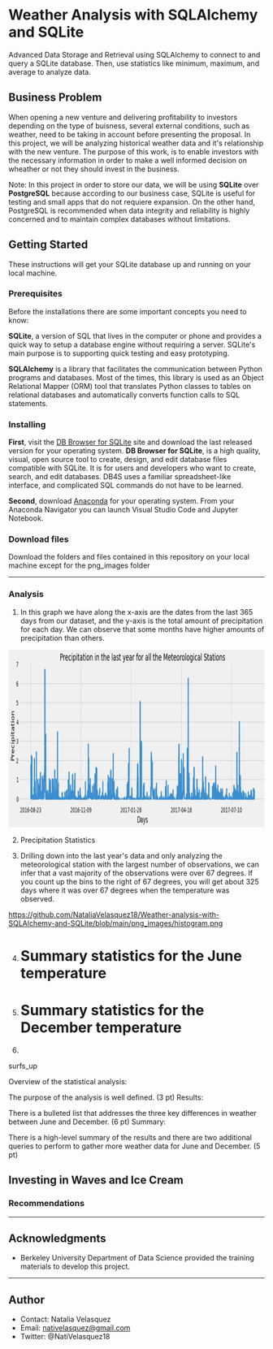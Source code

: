 # Weather Analysis with SQLAlchemy and SQLite

Advanced Data Storage and Retrieval using SQLAlchemy to connect to and query a SQLite database. Then, use statistics like minimum, maximum, and average to analyze data.


## Business Problem

When opening a new venture and delivering profitability to investors depending on the type of buisness, several external conditions, such as weather, need to be taking in account before presenting the proposal.  In this project, we will be analyzing historical weather data and it's relationship with the new venture. The purpose of this work, is to enable investors with the necessary information in order to make a well informed decision on wheather or not they should invest in the business.

Note: In this project in order to store our data, we will be using **SQLite** over **PostgreSQL** because according to our business case, SQLite is useful for testing and small apps that do not requiere expansion.  On the other hand, PostgreSQL is recommended when data integrity and reliability is highly concerned and to maintain complex databases without limitations.


## Getting Started

These instructions will get your SQLite database up and running on your local machine.


### Prerequisites

Before the installations there are some important concepts you need to know:  

**SQLite**, a version of SQL that lives in the computer or phone and provides a quick way to setup a database engine without requiring a server. SQLite's main purpose is to supporting quick testing and easy prototyping. 


**SQLAlchemy** is a library that facilitates the communication between Python programs and databases. Most of the times, this library is used as an Object Relational Mapper (ORM) tool that translates Python classes to tables on relational databases and automatically converts function calls to SQL statements.


### Installing

**First**, visit the [DB Browser for SQLite](https://sqlitebrowser.org/) site and download the last released version for your operating system.  **DB Browser for SQLite**, is a high quality, visual, open source tool to create, design, and edit database files compatible with SQLite.  It is for users and developers who want to create, search, and edit databases. DB4S uses a familiar spreadsheet-like interface, and complicated SQL commands do not have to be learned.

**Second**, download [Anaconda](https://docs.anaconda.com/anaconda/install/) for your operating system.  From your Anaconda Navigator you can launch Visual Studio Code and Jupyter Notebook.


### Download files

Download the folders and files contained in this repository on your local machine except for the png_images folder


---

### Analysis


1. In this graph we have along the x-axis are the dates from the last 365 days from our dataset, and the y-axis is the total amount of precipitation for each day. We can observe that some months have higher amounts of precipitation than others.




<img src="https://github.com/NataliaVelasquez18/Weather-analysis-with-SQLAlchemy-and-SQLite/blob/main/png_images/precipitation_last_year.png" width="690" height="350" />


2. Precipitation Statistics



3. Drilling down into the last year's data and only analyzing the meteorological station with the largest number of observations, we can infer that a vast majority of the observations were over 67 degrees. If you count up the bins to the right of 67 degrees, you will get about 325 days where it was over 67 degrees when the temperature was observed.

https://github.com/NataliaVelasquez18/Weather-analysis-with-SQLAlchemy-and-SQLite/blob/main/png_images/histogram.png


4. # Summary statistics for the June temperature



5. # Summary statistics for the December temperature


6. 


surfs_up

Overview of the statistical analysis:

The purpose of the analysis is well defined. (3 pt)
Results:

There is a bulleted list that addresses the three key differences in weather between June and December. (6 pt)
Summary:

There is a high-level summary of the results and there are two additional queries to perform to gather more weather data for June and December. (5 pt)

Investing in Waves and Ice Cream
---


### Recommendations



---

## Acknowledgments

* Berkeley University Department of Data Science provided the training materials to develop this project.

---

## Author

* Contact: Natalia Velasquez
* Email: nativelasquez@gmail.com
* Twitter: @NatiVelasquez18

